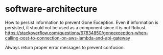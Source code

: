 # software-architecture

How to persist information to prevent Gone Exception. Even if information is persisted, it should not be used as a component since it is not Robust.
https://stackoverflow.com/questions/67834850/goneexception-when-calling-post-to-connection-on-aws-lambda-and-api-gateway

Always return proper error messages to prevent confusion.
